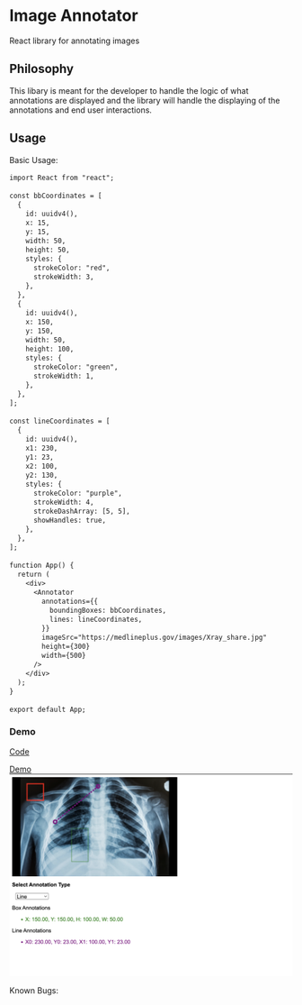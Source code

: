 # Image Annotator

React library for annotating images

## Philosophy

This libary is meant for the developer to handle the logic of what annotations are displayed and the library will handle the displaying of the annotations and end user interactions.

## Usage

Basic Usage:

```JSX
import React from "react";

const bbCoordinates = [
  {
    id: uuidv4(),
    x: 15,
    y: 15,
    width: 50,
    height: 50,
    styles: {
      strokeColor: "red",
      strokeWidth: 3,
    },
  },
  {
    id: uuidv4(),
    x: 150,
    y: 150,
    width: 50,
    height: 100,
    styles: {
      strokeColor: "green",
      strokeWidth: 1,
    },
  },
];

const lineCoordinates = [
  {
    id: uuidv4(),
    x1: 230,
    y1: 23,
    x2: 100,
    y2: 130,
    styles: {
      strokeColor: "purple",
      strokeWidth: 4,
      strokeDashArray: [5, 5],
      showHandles: true,
    },
  },
];

function App() {
  return (
    <div>
      <Annotator
        annotations={{
          boundingBoxes: bbCoordinates,
          lines: lineCoordinates,
        }}
        imageSrc="https://medlineplus.gov/images/Xray_share.jpg"
        height={300}
        width={500}
      />
    </div>
  );
}

export default App;
```

### Demo

[Code](https://github.com/sharithg/image-annotator/blob/main/src/App.tsx)

[Demo](https://image-annotator-demo.netlify.app/)
![With X-Ray](https://github.com/sharithg/image-annotator/blob/main/src/assets/demo.png)

Known Bugs:
